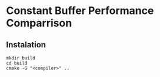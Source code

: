 # Constant Buffer Performance Comparrison

## Instalation

```
mkdir build
cd build
cmake -G "<compiler>" ..
```
